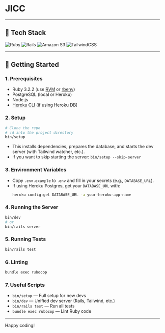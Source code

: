 # JICC

---

## 🧰 Tech Stack

![Ruby](https://img.shields.io/badge/Ruby-CC342D?style=for-the-badge&logo=ruby&logoColor=white)
![Rails](https://img.shields.io/badge/Rails-CC0000?style=for-the-badge&logo=rubyonrails&logoColor=white)
![Amazon S3](https://img.shields.io/badge/Amazon%20S3-569A31?style=for-the-badge&logo=amazon-aws&logoColor=white)
![TailwindCSS](https://img.shields.io/badge/Tailwind_CSS-38B2AC?style=for-the-badge&logo=tailwind-css&logoColor=white)

---

## 🚀 Getting Started

### 1. Prerequisites

- Ruby 3.2.2 (use [RVM](https://rvm.io/) or [rbenv](https://github.com/rbenv/rbenv))
- PostgreSQL (local or Heroku)
- Node.js
- [Heroku CLI](https://devcenter.heroku.com/articles/heroku-cli) (if using Heroku DB)

### 2. Setup

```bash
# Clone the repo
# cd into the project directory
bin/setup
```

- This installs dependencies, prepares the database, and starts the dev server (with Tailwind watcher, etc.).
- If you want to skip starting the server: `bin/setup --skip-server`

### 3. Environment Variables

- Copy `.env.example` to `.env` and fill in your secrets (e.g., `DATABASE_URL`).
- If using Heroku Postgres, get your `DATABASE_URL` with:
  ```bash
  heroku config:get DATABASE_URL -a your-heroku-app-name
  ```

### 4. Running the Server

```bash
bin/dev
# or
bin/rails server
```

### 5. Running Tests

```bash
bin/rails test
```

### 6. Linting

```bash
bundle exec rubocop
```

### 7. Useful Scripts

- `bin/setup` — Full setup for new devs
- `bin/dev` — Unified dev server (Rails, Tailwind, etc.)
- `bin/rails test` — Run all tests
- `bundle exec rubocop` — Lint Ruby code

---

Happy coding!
